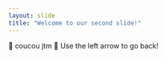 ```yaml
---
layout: slide
title: "Welcome to our second slide!"
---
```

:hibiscus: coucou jtm  :hibiscus:
Use the left arrow to go back!
